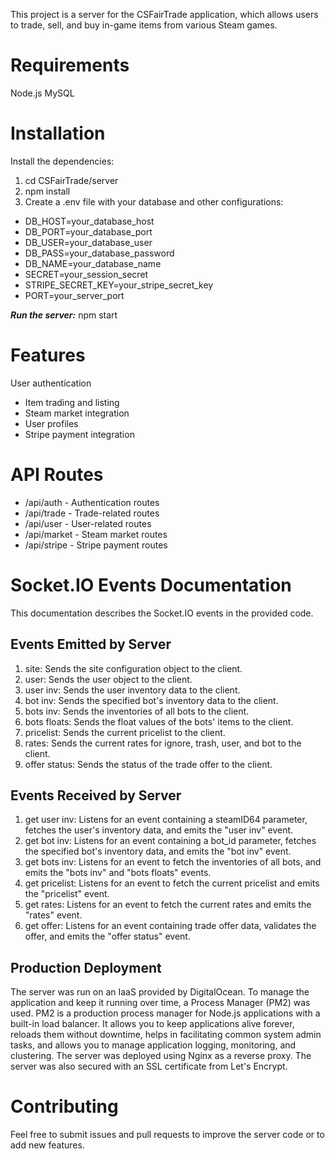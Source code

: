 
This project is a server for the CSFairTrade application, which allows users to trade, sell, and buy in-game items from various Steam games.

# Requirements
Node.js
MySQL


# Installation


Install the dependencies:

1. cd CSFairTrade/server
2. npm install
3. Create a .env file with your database and other configurations:

- DB_HOST=your_database_host
- DB_PORT=your_database_port
- DB_USER=your_database_user
- DB_PASS=your_database_password
- DB_NAME=your_database_name
- SECRET=your_session_secret
- STRIPE_SECRET_KEY=your_stripe_secret_key
- PORT=your_server_port

***Run the server:***
npm start

# Features

User authentication
- Item trading and listing
- Steam market integration
- User profiles
- Stripe payment integration

# API Routes

- /api/auth - Authentication routes
- /api/trade - Trade-related routes
- /api/user - User-related routes
- /api/market - Steam market routes
- /api/stripe - Stripe payment routes

# Socket.IO Events Documentation
This documentation describes the Socket.IO events in the provided code.

## Events Emitted by Server
1. site: Sends the site configuration object to the client.
2. user: Sends the user object to the client.
3. user inv: Sends the user inventory data to the client.
4. bot inv: Sends the specified bot's inventory data to the client.
5. bots inv: Sends the inventories of all bots to the client.
6. bots floats: Sends the float values of the bots' items to the client.
7. pricelist: Sends the current pricelist to the client.
8. rates: Sends the current rates for ignore, trash, user, and bot to the client.
9. offer status: Sends the status of the trade offer to the client.

## Events Received by Server
1. get user inv: Listens for an event containing a steamID64 parameter, fetches the user's inventory data, and emits the "user inv" event.
2. get bot inv: Listens for an event containing a bot_id parameter, fetches the specified bot's inventory data, and emits the "bot inv" event.
3. get bots inv: Listens for an event to fetch the inventories of all bots, and emits the "bots inv" and "bots floats" events.
4. get pricelist: Listens for an event to fetch the current pricelist and emits the "pricelist" event.
5. get rates: Listens for an event to fetch the current rates and emits the "rates" event.
6. get offer: Listens for an event containing trade offer data, validates the offer, and emits the "offer status" event.


## Production Deployment


The server was run on an IaaS provided by DigitalOcean.  To manage the application and keep it running over time, a Process Manager (PM2) was used. PM2 is a production process manager for Node.js applications with a built-in load balancer. It allows you to keep applications alive forever, reloads them without downtime, helps in facilitating common system admin tasks, and allows you to manage application logging, monitoring, and clustering. The server was deployed using Nginx as a reverse proxy. The server was also secured with an SSL certificate from Let's Encrypt. 


# Contributing
Feel free to submit issues and pull requests to improve the server code or to add new features.

